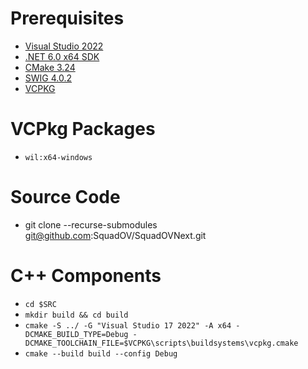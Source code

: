 # Prerequisites

* [Visual Studio 2022](https://visualstudio.microsoft.com/)
* [.NET 6.0 x64 SDK](https://dotnet.microsoft.com/en-us/download/visual-studio-sdks)
* [CMake 3.24](https://cmake.org)
* [SWIG 4.0.2](https://www.swig.org/)
* [VCPKG](https://vcpkg.io)

# VCPkg Packages

* `wil:x64-windows`

# Source Code

* git clone --recurse-submodules git@github.com:SquadOV/SquadOVNext.git

# C++ Components

* `cd $SRC`
* `mkdir build && cd build`
* `cmake -S ../ -G "Visual Studio 17 2022" -A x64 -DCMAKE_BUILD_TYPE=Debug -DCMAKE_TOOLCHAIN_FILE=$VCPKG\scripts\buildsystems\vcpkg.cmake`
* `cmake --build build --config Debug`